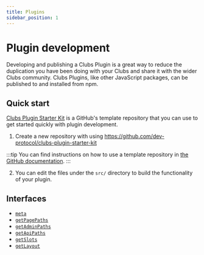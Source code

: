 ```yaml
---
title: Plugins
sidebar_position: 1
---
```


# Plugin development

Developing and publishing a Clubs Plugin is a great way to reduce the duplication you have been doing with your Clubs and share it with the wider Clubs community. Clubs Plugins, like other JavaScript packages, can be published to and installed from npm.

## Quick start

[Clubs Plugin Starter Kit](https://github.com/dev-protocol/clubs-plugin-starter-kit) is a GitHub's template repository that you can use to get started quickly with plugin development.

1. Create a new repository with using https://github.com/dev-protocol/clubs-plugin-starter-kit

:::tip
You can find instructions on how to use a template repository in [the GitHub documentation](https://docs.github.com/en/repositories/creating-and-managing-repositories/creating-a-repository-from-a-template#creating-a-repository-from-a-template).
:::

2. You can edit the files under the `src/` directory to build the functionality of your plugin.

## Interfaces

- [`meta`](./plugin-meta)
- [`getPagePaths`](./plugin-pages)
- [`getAdminPaths`](./plugin-admin-pages)
- [`getApiPaths`](./plugin-apis)
- [`getSlots`](./plugin-slots)
- [`getLayout`](./plugin-layouts)
